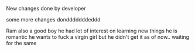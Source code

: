 New changes done by developer

some more changes dondddddddeddd


Ram also a good boy
he had lot of interest on learning new things
he is romantic
he wants to fuck a virgin girl 
but he didn't get it as of now..
waiting for the same


